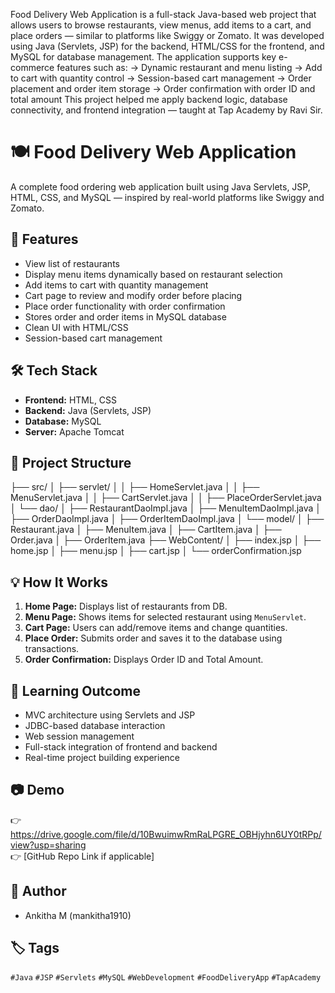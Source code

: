 Food Delivery Web Application is a full-stack Java-based web project that allows users to browse restaurants, view menus, add items to a cart, and place orders — similar to platforms like Swiggy or Zomato. It was developed using Java (Servlets, JSP) for the backend, HTML/CSS for the frontend, and MySQL for database management.
The application supports key e-commerce features such as:
  -> Dynamic restaurant and menu listing
  -> Add to cart with quantity control
  -> Session-based cart management
  -> Order placement and order item storage
  -> Order confirmation with order ID and total amount
This project helped me apply backend logic, database connectivity, and frontend integration — taught at Tap Academy by Ravi Sir.

# 🍽️ Food Delivery Web Application

A complete food ordering web application built using Java Servlets, JSP, HTML, CSS, and MySQL — inspired by real-world platforms like Swiggy and Zomato.

## 🚀 Features

- View list of restaurants
- Display menu items dynamically based on restaurant selection
- Add items to cart with quantity management
- Cart page to review and modify order before placing
- Place order functionality with order confirmation
- Stores order and order items in MySQL database
- Clean UI with HTML/CSS
- Session-based cart management

## 🛠️ Tech Stack

- **Frontend:** HTML, CSS
- **Backend:** Java (Servlets, JSP)
- **Database:** MySQL
- **Server:** Apache Tomcat

## 📁 Project Structure

├── src/
│ ├── servlet/
│ │ ├── HomeServlet.java
│ │ ├── MenuServlet.java
│ │ ├── CartServlet.java
│ │ ├── PlaceOrderServlet.java
│ └── dao/
│ ├── RestaurantDaoImpl.java
│ ├── MenuItemDaoImpl.java
│ ├── OrderDaoImpl.java
│ ├── OrderItemDaoImpl.java
│ └── model/
│ ├── Restaurant.java
│ ├── MenuItem.java
│ ├── CartItem.java
│ ├── Order.java
│ ├── OrderItem.java
├── WebContent/
│ ├── index.jsp
│ ├── home.jsp
│ ├── menu.jsp
│ ├── cart.jsp
│ └── orderConfirmation.jsp


## 💡 How It Works

1. **Home Page:** Displays list of restaurants from DB.
2. **Menu Page:** Shows items for selected restaurant using `MenuServlet`.
3. **Cart Page:** Users can add/remove items and change quantities.
4. **Place Order:** Submits order and saves it to the database using transactions.
5. **Order Confirmation:** Displays Order ID and Total Amount.

## 🧠 Learning Outcome

- MVC architecture using Servlets and JSP
- JDBC-based database interaction
- Web session management
- Full-stack integration of frontend and backend
- Real-time project building experience

## 📷 Demo

👉 https://drive.google.com/file/d/10BwuimwRmRaLPGRE_OBHjyhn6UY0tRPp/view?usp=sharing  
👉 [GitHub Repo Link if applicable]

## 📌 Author

- Ankitha M (mankitha1910)

## 🏷️ Tags

`#Java` `#JSP` `#Servlets` `#MySQL` `#WebDevelopment` `#FoodDeliveryApp` `#TapAcademy`
